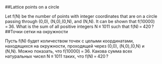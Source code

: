 ##Lattice points on a circle

Let f(N) be the number of points with integer coordinates that are on a circle passing through (0,0), (N,0),(0,N), and (N,N).
It can be shown that f(10000) = 36.
What is the sum of all positive integers N ≤ 1011 such that f(N) = 420 ?
##Точки сетки на окружности

Пусть f(N) будет количеством точек с целыми координатами, находящихся на окружности, проходящей через (0,0), (N,0),(0,N) и (N,N).
Можно показать, что f(10000) = 36.
Какова сумма всех натуральных чисел N ≤ 1011 таких, что f(N) = 420 ?
